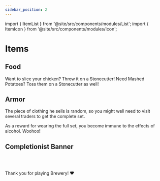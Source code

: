 ```yaml
---
sidebar_position: 2
---
```


import { ItemList } from '@site/src/components/modules/List';
import { ItemIcon } from '@site/src/components/modules/Icon';

# Items
## Food
<ItemIcon modId="brewery" imageId="pretzel.png" description="What would the Brewfest be without food? There is a variety of food inspired by the Bavarian Oktoberfest. Most of it can be easily made in the Smoker. For others, one must get a bit more creative." />

Want to slice your chicken? Throw it on a Stonecutter!
Need Mashed Potatoes? Toss them on a Stonecutter as well!

## Armor
<ItemIcon modId="brewery" imageId="brewfest_hat.png" description="And of course, everyone attending the Brewfest should be properly dressed. The corresponding clothing can be obtained from a Bartender Villager. This villager uses a Barblock as a workstation." />

The piece of clothing he sells is random, so you might well need to visit several traders to get the complete set.

As a reward for wearing the full set, you become immune to the effects of alcohol. Woohoo!

## Completionist Banner
<ItemIcon modId="brewery" imageId="beer_standard.png" description="The Completionist Banner is awarded to all players who have crafted all Beverages from the Brewery Mod.\n**Note:** To receive the respective Advancements, you need all the items in your inventory at the same time." />

<br />
<br />

Thank you for playing Brewery! ❤️